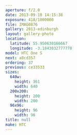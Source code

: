 ```yaml
---
aperture: f/2.0
date: 2013-09-18 14:15:38
exposure: 418/1000000
file: IMAG0876
gallery: 2013-edinburgh
layout: gallery-photo
location:
  latitude: 55.950630166667
  longitude: -3.1843032777778
model: HTC One S
next: a8cd357
ordering: 37
previous: ce33533
sizes:
  640w:
    height: 361
    width: 640
  200x200:
    height: 200
    width: 200
  96x96:
    height: 96
    width: 96
title: null
make: HTC
---
```

